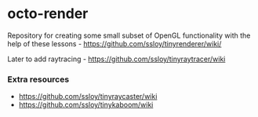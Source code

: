 # octo-render
Repository for creating some small subset of OpenGL functionality with the help of these lessons - https://github.com/ssloy/tinyrenderer/wiki/

Later to add raytracing - https://github.com/ssloy/tinyraytracer/wiki

### Extra resources
- https://github.com/ssloy/tinyraycaster/wiki
- https://github.com/ssloy/tinykaboom/wiki
